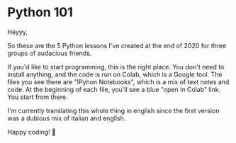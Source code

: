 # Python 101
Heyyy,

So these are the 5 Python lessons I've created at the end of 2020 for three groups of audacious friends.

If you'd like to start programming, this is the right place.
You don't need to install anything, and the code is run on Colab, which is a Google tool. The files you see there are "IPyhon Notebooks", which is a mix of text notes and code. At the beginning of each file, you'll see a blue "open in Colab" link. You start from there.

I'm currently translating this whole thing in english since the first version was a dubious mix of italian and english.

Happy coding! 🙂
